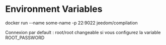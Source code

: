 # Environment Variables

docker run --name some-name -p 22:9022 jeedom/compilation

Connexion par default : root/root changeable si vous configurez la variable ROOT_PASSWORD